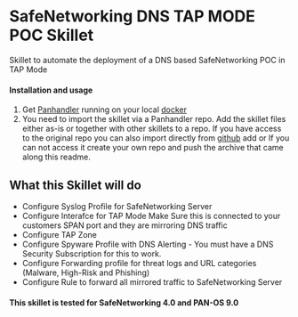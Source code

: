 # SafeNetworking DNS TAP MODE POC Skillet
Skillet to automate the deployment of a DNS based SafeNetworking POC in TAP Mode

#### Installation and usage
1. Get [Panhandler](https://panhandler.readthedocs.io/en/latest/overview.html) running on your local [docker](https://docs.docker.com/)
2. You need to import the skillet via a Panhandler repo. Add the skillet files either as-is or together with other skillets to a repo. If you have access to the original repo you can also import directly from [github](https://github.com/sddbrown/sfndnspoc.git)
add or If you can not access it create your own repo and push the archive that came along this readme. 

## What this Skillet will do
* Configure Syslog Profile for SafeNetworking Server
* Configure Interafce for TAP Mode 
  Make Sure this is connected to your customers SPAN port and they are mirroring DNS traffic
* Configure TAP Zone 
* Configure Spyware Profile with DNS Alerting - You must have a DNS Security Subscription for this to work.
* Configure Forwarding profile for threat logs and URL categories (Malware, High-Risk and Phishing)
* Configure Rule to forward all mirrored traffic to SafeNetworking Server

#### This skillet is tested for SafeNetworking 4.0 and PAN-OS 9.0
